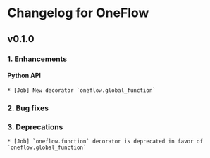 # Changelog for OneFlow

## v0.1.0

### 1. Enhancements

#### Python API

    * [Job] New decorator `oneflow.global_function`

### 2. Bug fixes

### 3. Deprecations

    * [Job] `oneflow.function` decorator is deprecated in favor of `oneflow.global_function`
